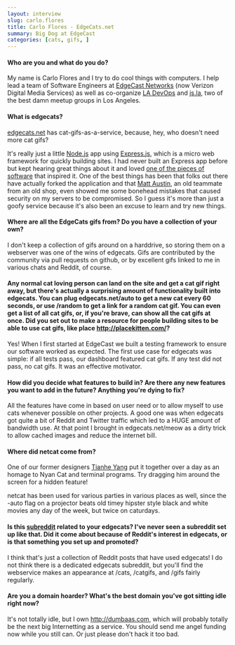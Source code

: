 ```yaml
---
layout: interview
slug: carlo.flores
title: Carlo Flores - EdgeCats.net
summary: Big Dog at EdgeCast
categories: [cats, gifs, ]
---
```


#### Who are you and what do you do?

My name is Carlo Flores and I try to do cool things with computers.  I help lead a team of Software Engineers at [EdgeCast Networks](http://edgecast.com) (now Verizon Digital Media Services) as well as co-organize [LA DevOps](http://meetup.com/ladevops) and [js.la](http://js.la), two of the best damn meetup groups in Los Angeles.  

#### What is edgecats?

[edgecats.net](htpp://edgecats.net) has cat-gifs-as-a-service, because, hey, who doesn't need more cat gifs?

It's really just a little [Node.js](http://nodejs.org) app using [Express.js](http://expressjs.org), which is a micro web framework for quickly building sites.  I had never built an Express app before but kept hearing great things about it and loved [one of the pieces of software](http://sinatrarb.com) that inspired it.  One of the best things has been that folks out there have actually forked the application and that [Matt Austin](https://github.com/matt-), an old teammate from an old shop, even showed me some bonehead mistakes that caused security on my servers to be compromised.  So I guess it's more than just a goofy service because it's also been an excuse to learn and try new things.

#### Where are all the EdgeCats gifs from? Do you have a collection of your own?

I don't keep a collection of gifs around on a harddrive, so storing them on a webserver was one of the wins of edgecats.  Gifs are contributed by the community via pull requests on github, or by excellent gifs linked to me in various chats and Reddit, of course.

#### Any normal cat loving person can land on the site and get a cat gif right away, but there's actually a surprising amount of functionality built into edgecats. You can plug edgecats.net/auto to get a new cat every 60 seconds, or use /random to get a link for a random cat gif. You can even get a list of all cat gifs, or, if you're brave, can show all the cat gifs at once. Did you set out to make a resource for people building sites to be able to use cat gifs, like place http://placekitten.com/?

Yes!  When I first started at EdgeCast we built a testing framework to ensure our software worked as expected.  The first use case for edgecats was simple: if all tests pass, our dashboard featured cat gifs.  If any test did not pass, no cat gifs.  It was an effective motivator.

#### How did you decide what features to build in? Are there any new features you want to add in the future? Anything you're dying to fix?

All the features have come in based on user need or to allow myself to use cats whenever possible on other projects.  A good one was when edgecats got quite a bit of Reddit and Twitter traffic which led to a HUGE amount of bandwidth use.  At that point I brought in edgecats.net/meow as a dirty trick to allow cached images and reduce the internet bill.

#### Where did netcat come from?

One of our former designers [Tianhe Yang](https://twitter.com/tianheyang) put it together over a day as an homage to Nyan Cat and terminal programs.  Try dragging him around the screen for a hidden feature!

netcat has been used for various parties in various places as well, since the -auto flag on a projector beats old timey hipster style black and white movies any day of the week, but twice on caturdays.

#### Is this [subreddit](http://www.reddit.com/domain/moar.edgecats.net) related to your edgecats? I've never seen a subreddit set up like that. Did it come about because of Reddit's interest in edgecats, or is that something you set up and promoted?

I think that's just a collection of Reddit posts that have used edgecats!  I do not think there is a dedicated edgecats subreddit, but you'll find the webservice makes an appearance at /cats, /catgifs, and /gifs fairly regularly.

#### Are you a domain hoarder? What's the best domain you've got sitting idle right now?

It's not totally idle, but I own http://dumbaas.com, which will probably totally be the next big Internetting as a service.  You should send me angel funding now while you still can.  Or just please don't hack it too bad.
